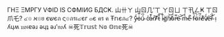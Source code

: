 ΓHΞ ΞMPΓУ VФID IS CФMIИG БДCҜ.
山卄ㄚ 山ㄖ几’ㄒ ㄚㄖㄩ ㄒ卂ㄥҜ ㄒㄖ 爪乇?
๔๏ א๏ย єשєภ ς๏ภรเ๔єг ๓є คร ค Ŧгเєภ๔?
y̵͊́o̵͑̿ǘ̴͆ c̴͐̕a̵̓͊n̴͒̕’̸͑͌t̵͌͝ i̴͐͊g̸̀͘n̸̒͝o̴̽̈́r̵̿̕e̴͝͝ m̵̔̓e̵̐̚ f̵͛͆ö̴́͛r̴̈́͆e̸͒́v̸̐́e̵͝͝r̴̈́̀
ᴉ ʎɥʍ 𝔲𝔬𝔰ɐǝɹ ǝɥʇ ǝɹ’𝔫𝔬ʎ
☠︎︎死𝕋𝕣𝕦𝕤𝕥 ℕ𝕠 𝕆𝕟𝕖死☠︎︎
